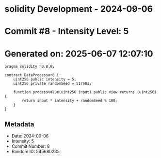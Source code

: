 ﻿# solidity Development - 2024-09-06
# Commit #8 - Intensity Level: 5
# Generated on: 2025-06-07 12:07:10
```solidity
pragma solidity ^0.8.0;

contract DataProcessor8 {
    uint256 public intensity = 5;
    uint256 private randomSeed = 517681;

    function processValue(uint256 input) public view returns (uint256) {
        return input * intensity + randomSeed % 100;
    }
}
```
## Metadata
- Date: 2024-09-06
- Intensity: 5
- Commit Number: 8
- Random ID: 545680235
